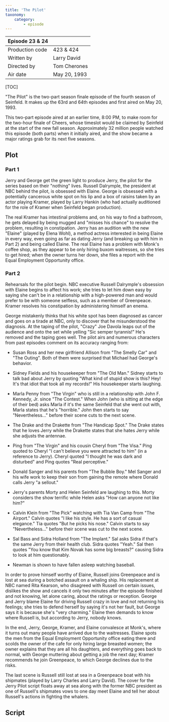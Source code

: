 ```yaml
---
title: 'The Pilot'
taxonomy:
    category:
        - episode
---
```


| Episode 23 & 24 | <a href="http://www.imdb.com/title/tt0697754/" target="_new"><i class="fa fa-lg fa-imdb"></i></a>&nbsp;&nbsp;&nbsp;<a href="https://en.wikipedia.org/wiki/The_Pilot_(Seinfeld)" target="_new"><i class="fa fa-lg fa-wikipedia-w"></i></a> |
|-----------------|--------------------------------|
| Production code | 423 & 424                      |
| Written by      | Larry David                    |
| Directed by     | Tom Cherones                   |
| Air date        | May 20, 1993                   |

[TOC]

"The Pilot" is the two-part season finale episode of the fourth season of Seinfeld. It makes up the 63rd and 64th episodes and first aired on May 20, 1993.

This two-part episode aired at an earlier time, 8:00 PM, to make room for the two-hour finale of Cheers, whose timeslot would be claimed by Seinfeld at the start of the new fall season. Approximately 32 million people watched this episode (both parts) when it initially aired, and the show became a major ratings grab for its next five seasons.

## Plot

### Part 1

Jerry and George get the green light to produce Jerry, the pilot for the series based on their "nothing" lives. Russell Dalrymple, the president at NBC behind the pilot, is obsessed with Elaine. George is obsessed with a potentially cancerous white spot on his lip and a box of raisins taken by an actor playing Kramer, played by Larry Hankin (who had actually auditioned for the role of Kramer when Seinfeld began production).

The real Kramer has intestinal problems and, on his way to find a bathroom, he gets delayed by being mugged and "misses his chance" to resolve the problem, resulting in constipation. Jerry has an audition with the new "Elaine" (played by Elena Wohl), a method actress interested in being Elaine in every way, even going as far as dating Jerry (and breaking up with him in Part 2) and being called Elaine. The real Elaine has a problem with Monk's coffee shop, as they appear to be only hiring buxom waitresses, so she tries to get hired; when the owner turns her down, she files a report with the Equal Employment Opportunity office.

### Part 2

Rehearsals for the pilot begin. NBC executive Russell Dalrymple's obsession with Elaine begins to affect his work; she tries to let him down easy by saying she can't be in a relationship with a high-powered man and would prefer to be with someone selfless, such as a member of Greenpeace. Kramer resolves his constipation by administering himself an enema.

George mistakenly thinks that his white spot has been diagnosed as cancer and goes on a tirade at NBC, only to discover that he misunderstood the diagnosis. At the taping of the pilot, "Crazy" Joe Davola leaps out of the audience and onto the set while yelling "Sic semper tyrannis!" He's removed and the taping goes well. The pilot airs and numerous characters from past episodes comment on its accuracy ranging from:

*   Susan Ross and her new girlfriend Allison from "The Smelly Car" and "The Outing". Both of them were surprised that Michael had George's behavior.

*   Sidney Fields and his housekeeper from "The Old Man." Sidney starts to talk bad about Jerry by quoting "What kind of stupid show is this? Hey! It's that idiot that took all my records!" His housekeeper starts laughing.

*   Marla Penny from "The Virgin" who is still in a relationship with John F. Kennedy, Jr. since "The Contest." When John (who is sitting at the edge of their bed) asks Marla if it's the same Seinfeld that she went out with, Marla states that he's "horrible." John then starts to say "Nevertheless..." before their scene cuts to the next scene.

*   The Drake and the Drakette from "The Handicap Spot." The Drake states that he loves Jerry while the Drakette states that she hates Jerry while she adjusts the antennae.

*   Ping from "The Virgin" and his cousin Cheryl from "The Visa." Ping quoted to Cheryl "I can't believe you were attracted to him" (in a reference to Jerry). Cheryl quoted "I thought he was dark and disturbed" and Ping quotes "Real perceptive."

*   Donald Sanger and his parents from "The Bubble Boy." Mel Sanger and his wife work to keep their son from gaining the remote where Donald calls Jerry "a sellout."

*   Jerry's parents Morty and Helen Seinfeld are laughing to this. Morty considers the show terrific while Helen asks "How can anyone not like him?"

*  Calvin Klein from "The Pick" watching with Tia Van Camp from "The Airport." Calvin quotes "I like his style. He has a sort of casual elegance." Tia quotes "But he picks his nose." Calvin starts to say "Nevertheless..." before their scene was cut to the next scene.

*   Sal Bass and Sidra Holland from "The Implant." Sal asks Sidra if that's the same Jerry from their health club. Sidra quotes "Yeah." Sal then quotes "You know that Kim Novak has some big breasts?" causing Sidra to look at him questionably.

*   Newman is shown to have fallen asleep watching baseball.

In order to prove himself worthy of Elaine, Russell joins Greenpeace and is lost at sea during a botched assault on a whaling ship. His replacement at NBC named Rita Kearson, who disagreed with Russell on certain issues, dislikes the show and cancels it only two minutes after the episode finished and not knowing, let alone caring, about the ratings or reception. George and Jerry blame Elaine for driving Russell crazy in love and not returning his feelings; she tries to defend herself by saying it's not her fault, but George says it is because she's "very charming." Elaine then demands to know where Russell is, but according to Jerry, nobody knows.

In the end, Jerry, George, Kramer, and Elaine convalesce at Monk's, where it turns out many people have arrived due to the waitresses. Elaine spots the men from the Equal Employment Opportunity office eating there and scolds the owner of the cafe for only hiring large breasted women; the owner explains that they are all his daughters, and everything goes back to normal, with George muttering about getting a job the next day; Kramer recommends he join Greenpeace, to which George declines due to the risks.

The last scene is Russell still lost at sea in a Greenpeace boat with his shipmates (played by Larry Charles and Larry David). The cover for the Jerry Pilot script floats away at sea along with the former NBC president as one of Russell's shipmates vows to one day meet Elaine and tell her about Russell's actions in fighting the whalers.

## Script
